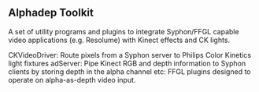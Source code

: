 Alphadep Toolkit
----------------

A set of utility programs and plugins to integrate Syphon/FFGL capable video applications (e.g. Resolume) with Kinect effects and CK lights.

CKVideoDriver: Route pixels from a Syphon server to Philips Color Kinetics light fixtures
adServer: Pipe Kinect RGB and depth information to Syphon clients by storing depth in the alpha channel
etc: FFGL plugins designed to operate on alpha-as-depth video input.

